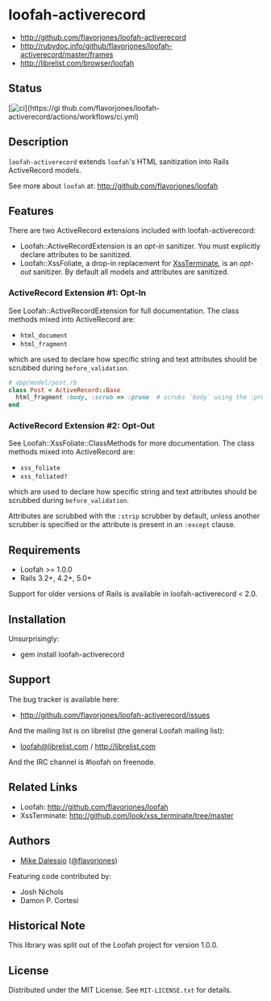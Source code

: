 # loofah-activerecord

* http://github.com/flavorjones/loofah-activerecord
* http://rubydoc.info/github/flavorjones/loofah-activerecord/master/frames
* http://librelist.com/browser/loofah


## Status

[![ci](https://github.com/flavorjones/loofah-activerecord/actions/workflows/ci.yml/badge.svg?branch=main)](https://gi
thub.com/flavorjones/loofah-activerecord/actions/workflows/ci.yml)


## Description

`loofah-activerecord` extends `loofah`'s HTML sanitization into Rails
ActiveRecord models.

See more about `loofah` at: http://github.com/flavorjones/loofah

## Features

There are two ActiveRecord extensions included with loofah-activerecord:

* Loofah::ActiveRecordExtension is an *opt-in* sanitizer. You must explicitly declare attributes to be sanitized.
* Loofah::XssFoliate, a drop-in replacement for [XssTerminate](http://github.com/look/xss_terminate/tree/master), is an *opt-out* sanitizer. By default all models and attributes are sanitized.


### ActiveRecord Extension #1: Opt-In

See Loofah::ActiveRecordExtension for full documentation. The class
methods mixed into ActiveRecord are:

* `html_document`
* `html_fragment`

which are used to declare how specific string and text attributes
should be scrubbed during `before_validation`.

``` ruby
# app/model/post.rb
class Post < ActiveRecord::Base
  html_fragment :body, :scrub => :prune  # scrubs `body` using the :prune scrubber
end
```


### ActiveRecord Extension #2: Opt-Out

See Loofah::XssFoliate::ClassMethods for more documentation. The class
methods mixed into ActiveRecord are:

* `xss_foliate`
* `xss_foliated?`

which are used to declare how specific string and text attributes
should be scrubbed during `before_validation`.

Attributes are scrubbed with the `:strip` scrubber by default, unless
another scrubber is specified or the attribute is present in an
`:except` clause.


## Requirements

* Loofah >= 1.0.0
* Rails 3.2+, 4.2+, 5.0+

Support for older versions of Rails is available in loofah-activerecord < 2.0.


## Installation

Unsurprisingly:

* gem install loofah-activerecord


## Support

The bug tracker is available here:

* http://github.com/flavorjones/loofah-activerecord/issues

And the mailing list is on librelist (the general Loofah mailing list):

* loofah@librelist.com / http://librelist.com

And the IRC channel is #loofah on freenode.


## Related Links

* Loofah: http://github.com/flavorjones/loofah
* XssTerminate: http://github.com/look/xss_terminate/tree/master


## Authors

* [Mike Dalessio](http://mike.daless.io) ([@flavorjones](https://twitter.com/flavorjones))

Featuring code contributed by:

* Josh Nichols
* Damon P. Cortesi


## Historical Note

This library was split out of the Loofah project for version 1.0.0.


## License

Distributed under the MIT License. See `MIT-LICENSE.txt` for details.

